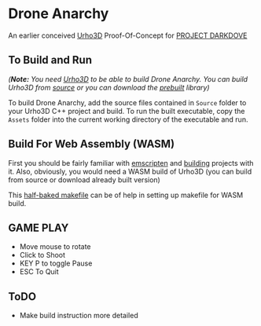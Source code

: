  Drone Anarchy
==========================
An earlier conceived [Urho3D](https://github.com/urho3d/Urho3D) Proof-Of-Concept for [PROJECT DARKDOVE](http://darkdove.proboards.com/) 


To Build and Run <a name="build-run"></a>
----------------

_(**Note:** You need [Urho3D](https://github.com/urho3d/Urho3D) to be able to build Drone Anarchy. You can build Urho3D from [source](https://urho3d.github.io/documentation/HEAD/_building.html) or you can download the [prebuilt](https://sourceforge.net/projects/urho3d/files/Urho3D/) library)_

To build Drone Anarchy, add the source files contained in `Source` folder to your Urho3D C++ project and build. To run the built executable, copy the `Assets` folder into the current working directory of the executable and run.

Build For Web Assembly (WASM)
---------------
First you should be fairly familiar with [emscripten](https://emscripten.org/index.html) and [building](https://emscripten.org/docs/compiling/Building-Projects.html) projects with it.
Also, obviously, you would need a WASM build of Urho3D (you can build from source or download already built version)

This [half-baked makefile](wasm-build-assets/makefile-web.example) can be of help in setting up makefile for WASM build.


GAME PLAY
------------
- Move mouse to rotate
- Click to Shoot
- KEY P to toggle Pause
- ESC To Quit

ToDO
------
- Make build instruction more detailed